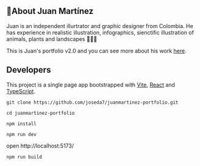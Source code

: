 ## 🌿About Juan Martínez
Juan is an independent illurtrator and graphic designer from Colombia. He has experience in realistic illustration, infographics, sienctific illustration of animals, plants and landscapes 🦜🌿🌄 

This is Juan's portfolio v2.0 and you can see more about his work [here](https://juanmartineztirado.com/). 

## Developers
This project is a single page app bootstrapped with [Vite](https://vitejs.dev/), [React](https://es.react.dev/) and [TypeScript](https://www.typescriptlang.org/).

```
git clone https://github.com/joseda7/juanmartinez-portfolio.git
```
```
cd juanmartinez-portfolio
```
```
npm install
```
```
npm run dev
```
open http://localhost:5173/

```
npm run build
```

